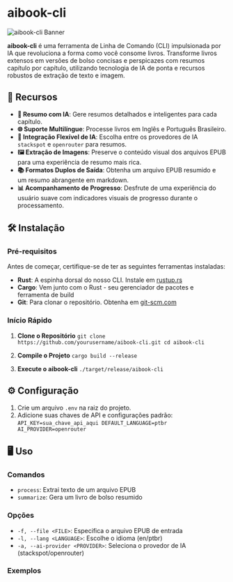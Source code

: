 # aibook-cli

![aibook-cli Banner](https://your-image-url.com/banner.png)

**aibook-cli** é uma ferramenta de Linha de Comando (CLI) impulsionada por IA que revoluciona a forma como você consome livros. Transforme livros extensos em versões de bolso concisas e perspicazes com resumos capítulo por capítulo, utilizando tecnologia de IA de ponta e recursos robustos de extração de texto e imagem.

## 🚀 Recursos

- **🧠 Resumo com IA**: Gere resumos detalhados e inteligentes para cada capítulo.
- **🌐 Suporte Multilíngue**: Processe livros em Inglês e Português Brasileiro.
- **🔄 Integração Flexível de IA**: Escolha entre os provedores de IA `stackspot` e `openrouter` para resumos.
- **🖼️ Extração de Imagens**: Preserve o conteúdo visual dos arquivos EPUB para uma experiência de resumo mais rica.
- **📚 Formatos Duplos de Saída**: Obtenha um arquivo EPUB resumido e um resumo abrangente em markdown.
- **📊 Acompanhamento de Progresso**: Desfrute de uma experiência do usuário suave com indicadores visuais de progresso durante o processamento.

## 🛠️ Instalação

### Pré-requisitos

Antes de começar, certifique-se de ter as seguintes ferramentas instaladas:

- **Rust**: A espinha dorsal do nosso CLI. Instale em [rustup.rs](https://rustup.rs/)
- **Cargo**: Vem junto com o Rust - seu gerenciador de pacotes e ferramenta de build
- **Git**: Para clonar o repositório. Obtenha em [git-scm.com](https://git-scm.com/)

### Início Rápido

1. **Clone o Repositório**   ```
   git clone https://github.com/yourusername/aibook-cli.git
   cd aibook-cli   ```

2. **Compile o Projeto**   ```
   cargo build --release   ```

3. **Execute o aibook-cli**   ```
   ./target/release/aibook-cli   ```

## ⚙️ Configuração

1. Crie um arquivo `.env` na raiz do projeto.
2. Adicione suas chaves de API e configurações padrão:   ```
   API_KEY=sua_chave_api_aqui
   DEFAULT_LANGUAGE=ptbr
   AI_PROVIDER=openrouter   ```

## 🖥️ Uso

### Comandos

- `process`: Extrai texto de um arquivo EPUB
- `summarize`: Gera um livro de bolso resumido

### Opções

- `-f, --file <FILE>`: Especifica o arquivo EPUB de entrada
- `-l, --lang <LANGUAGE>`: Escolhe o idioma (en/ptbr)
- `-a, --ai-provider <PROVIDER>`: Seleciona o provedor de IA (stackspot/openrouter)

### Exemplos
